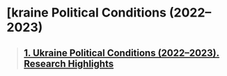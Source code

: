 # [kraine Political Conditions (2022–2023)
> ## [1. Ukraine Political Conditions (2022–2023). Research Highlights](./01)
